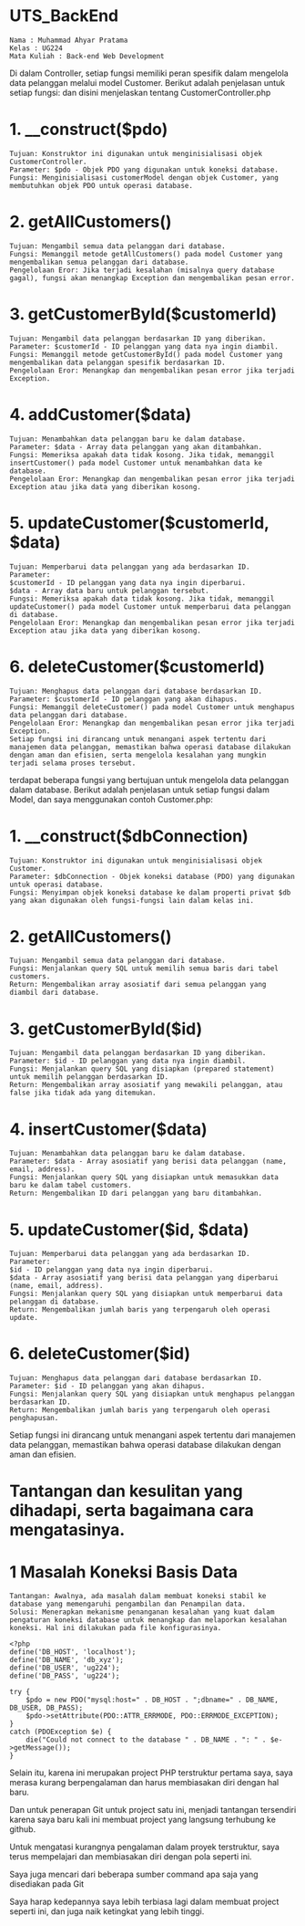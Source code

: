 # UTS_BackEnd
    Nama : Muhammad Ahyar Pratama 
    Kelas : UG224
    Mata Kuliah : Back-end Web Development


Di dalam Controller,  setiap fungsi memiliki peran spesifik dalam mengelola data pelanggan melalui model Customer. Berikut adalah penjelasan untuk setiap fungsi:
dan disini menjelaskan tentang CustomerController.php

# 1. __construct($pdo)
    Tujuan: Konstruktor ini digunakan untuk menginisialisasi objek CustomerController.
    Parameter: $pdo - Objek PDO yang digunakan untuk koneksi database.
    Fungsi: Menginisialisasi customerModel dengan objek Customer, yang membutuhkan objek PDO untuk operasi database.
    
# 2. getAllCustomers()
    Tujuan: Mengambil semua data pelanggan dari database.
    Fungsi: Memanggil metode getAllCustomers() pada model Customer yang mengembalikan semua pelanggan dari database.
    Pengelolaan Eror: Jika terjadi kesalahan (misalnya query database gagal), fungsi akan menangkap Exception dan mengembalikan pesan error.

# 3. getCustomerById($customerId)
    Tujuan: Mengambil data pelanggan berdasarkan ID yang diberikan.
    Parameter: $customerId - ID pelanggan yang data nya ingin diambil.
    Fungsi: Memanggil metode getCustomerById() pada model Customer yang mengembalikan data pelanggan spesifik berdasarkan ID.
    Pengelolaan Eror: Menangkap dan mengembalikan pesan error jika terjadi Exception.

# 4. addCustomer($data)
    Tujuan: Menambahkan data pelanggan baru ke dalam database.
    Parameter: $data - Array data pelanggan yang akan ditambahkan.
    Fungsi: Memeriksa apakah data tidak kosong. Jika tidak, memanggil insertCustomer() pada model Customer untuk menambahkan data ke database.
    Pengelolaan Eror: Menangkap dan mengembalikan pesan error jika terjadi Exception atau jika data yang diberikan kosong.

# 5. updateCustomer($customerId, $data)
    Tujuan: Memperbarui data pelanggan yang ada berdasarkan ID.
    Parameter:
    $customerId - ID pelanggan yang data nya ingin diperbarui.
    $data - Array data baru untuk pelanggan tersebut.
    Fungsi: Memeriksa apakah data tidak kosong. Jika tidak, memanggil updateCustomer() pada model Customer untuk memperbarui data pelanggan di database.
    Pengelolaan Eror: Menangkap dan mengembalikan pesan error jika terjadi Exception atau jika data yang diberikan kosong.

# 6. deleteCustomer($customerId)
    Tujuan: Menghapus data pelanggan dari database berdasarkan ID.
    Parameter: $customerId - ID pelanggan yang akan dihapus.
    Fungsi: Memanggil deleteCustomer() pada model Customer untuk menghapus data pelanggan dari database.
    Pengelolaan Eror: Menangkap dan mengembalikan pesan error jika terjadi Exception.
    Setiap fungsi ini dirancang untuk menangani aspek tertentu dari manajemen data pelanggan, memastikan bahwa operasi database dilakukan dengan aman dan efisien, serta mengelola kesalahan yang mungkin terjadi selama proses tersebut.



terdapat beberapa fungsi yang bertujuan untuk mengelola data pelanggan dalam database. Berikut adalah penjelasan untuk setiap fungsi dalam Model, dan saya menggunakan contoh Customer.php:

# 1. __construct($dbConnection)
    Tujuan: Konstruktor ini digunakan untuk menginisialisasi objek Customer.
    Parameter: $dbConnection - Objek koneksi database (PDO) yang digunakan untuk operasi database.
    Fungsi: Menyimpan objek koneksi database ke dalam properti privat $db yang akan digunakan oleh fungsi-fungsi lain dalam kelas ini.

# 2. getAllCustomers()
    Tujuan: Mengambil semua data pelanggan dari database.
    Fungsi: Menjalankan query SQL untuk memilih semua baris dari tabel customers.
    Return: Mengembalikan array asosiatif dari semua pelanggan yang diambil dari database.

# 3. getCustomerById($id)
    Tujuan: Mengambil data pelanggan berdasarkan ID yang diberikan.
    Parameter: $id - ID pelanggan yang data nya ingin diambil.
    Fungsi: Menjalankan query SQL yang disiapkan (prepared statement) untuk memilih pelanggan berdasarkan ID.
    Return: Mengembalikan array asosiatif yang mewakili pelanggan, atau false jika tidak ada yang ditemukan.

# 4. insertCustomer($data)
    Tujuan: Menambahkan data pelanggan baru ke dalam database.
    Parameter: $data - Array asosiatif yang berisi data pelanggan (name, email, address).
    Fungsi: Menjalankan query SQL yang disiapkan untuk memasukkan data baru ke dalam tabel customers.
    Return: Mengembalikan ID dari pelanggan yang baru ditambahkan.

# 5. updateCustomer($id, $data)
    Tujuan: Memperbarui data pelanggan yang ada berdasarkan ID.
    Parameter:
    $id - ID pelanggan yang data nya ingin diperbarui.
    $data - Array asosiatif yang berisi data pelanggan yang diperbarui (name, email, address).
    Fungsi: Menjalankan query SQL yang disiapkan untuk memperbarui data pelanggan di database.
    Return: Mengembalikan jumlah baris yang terpengaruh oleh operasi update.

# 6. deleteCustomer($id)
    Tujuan: Menghapus data pelanggan dari database berdasarkan ID.
    Parameter: $id - ID pelanggan yang akan dihapus.
    Fungsi: Menjalankan query SQL yang disiapkan untuk menghapus pelanggan berdasarkan ID.
    Return: Mengembalikan jumlah baris yang terpengaruh oleh operasi penghapusan.

Setiap fungsi ini dirancang untuk menangani aspek tertentu dari manajemen data pelanggan, memastikan bahwa operasi database dilakukan dengan aman dan efisien.



# Tantangan dan kesulitan yang dihadapi, serta bagaimana cara mengatasinya.

# 1 Masalah Koneksi Basis Data
    Tantangan: Awalnya, ada masalah dalam membuat koneksi stabil ke database yang memengaruhi pengambilan dan Penampilan data.
    Solusi: Menerapkan mekanisme penanganan kesalahan yang kuat dalam pengaturan koneksi database untuk menangkap dan melaporkan kesalahan koneksi. Hal ini dilakukan pada file konfigurasinya.

    <?php
    define('DB_HOST', 'localhost');
    define('DB_NAME', 'db_xyz');
    define('DB_USER', 'ug224');
    define('DB_PASS', 'ug224');

    try {
        $pdo = new PDO("mysql:host=" . DB_HOST . ";dbname=" . DB_NAME, DB_USER, DB_PASS);
        $pdo->setAttribute(PDO::ATTR_ERRMODE, PDO::ERRMODE_EXCEPTION);
    } 
    catch (PDOException $e) {
        die("Could not connect to the database " . DB_NAME . ": " . $e->getMessage());
    }


Selain itu, karena ini merupakan project PHP terstruktur pertama saya, saya merasa kurang berpengalaman dan harus membiasakan diri dengan hal baru.

Dan untuk penerapan Git untuk project satu ini, menjadi tantangan tersendiri karena saya baru kali ini membuat project yang langsung terhubung ke github.

Untuk mengatasi kurangnya pengalaman dalam proyek terstruktur, saya terus mempelajari dan membiasakan diri dengan pola seperti ini.

Saya juga mencari dari beberapa sumber command apa saja yang disediakan pada Git

Saya harap kedepannya saya lebih terbiasa lagi dalam membuat project seperti ini, dan juga naik ketingkat yang lebih tinggi. 
